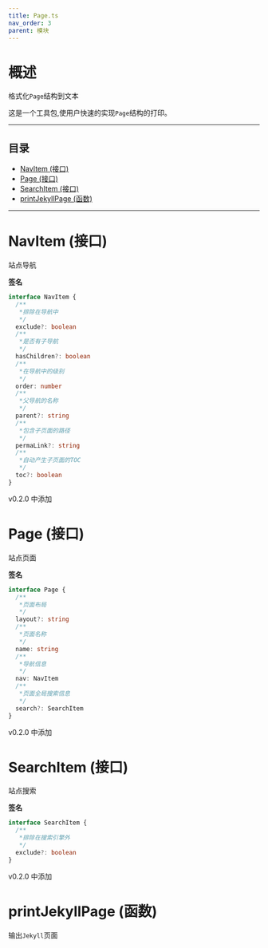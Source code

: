 ```yaml
---
title: Page.ts
nav_order: 3
parent: 模块
---
```


# 概述

格式化`Page`结构到文本

这是一个工具包,使用户快速的实现`Page`结构的打印。

---

<h2 class="text-delta">目录</h2>

- [NavItem (接口)](#navitem-%E6%8E%A5%E5%8F%A3)
- [Page (接口)](#page-%E6%8E%A5%E5%8F%A3)
- [SearchItem (接口)](#searchitem-%E6%8E%A5%E5%8F%A3)
- [printJekyllPage (函数)](#printjekyllpage-%E5%87%BD%E6%95%B0)

---

# NavItem (接口)

站点导航

**签名**

```ts
interface NavItem {
  /**
   *排除在导航中
   */
  exclude?: boolean
  /**
   *是否有子导航
   */
  hasChildren?: boolean
  /**
   *在导航中的级别
   */
  order: number
  /**
   *父导航的名称
   */
  parent?: string
  /**
   *包含子页面的路径
   */
  permaLink?: string
  /**
   *自动产生子页面的TOC
   */
  toc?: boolean
}
```

v0.2.0 中添加

# Page (接口)

站点页面

**签名**

```ts
interface Page {
  /**
   *页面布局
   */
  layout?: string
  /**
   *页面名称
   */
  name: string
  /**
   *导航信息
   */
  nav: NavItem
  /**
   *页面全局搜索信息
   */
  search?: SearchItem
}
```

v0.2.0 中添加

# SearchItem (接口)

站点搜索

**签名**

```ts
interface SearchItem {
  /**
   *排除在搜索引擎外
   */
  exclude?: boolean
}
```

v0.2.0 中添加

# printJekyllPage (函数)

输出`Jekyll`页面
